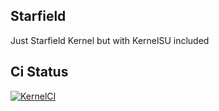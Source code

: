 Starfield
---
Just Starfield Kernel but with KernelSU included


Ci Status
---
[![KernelCI](https://github.com/nfw64/kernel_tama_sdm845-ksu/actions/workflows/ci.yml/badge.svg)](https://github.com/nfw64/kernel_tama_sdm845-ksu/actions/workflows/ci.yml)

